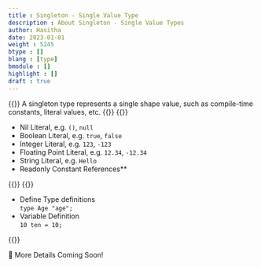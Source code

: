 ```yaml
---
title : Singleton - Single Value Type
description : About Singleton - Single Value Types
author: Hasitha
date: 2023-01-01
weight : 5245
btype : []
blang : [type]
bmodule : []
highlight : []
draft : true
---
```

{{<md class="summary">}}
A singleton type represents a single shape value, such as compile-time constants, literal values, etc.
{{</md>}}
{{<md class="syntax">}}

* Nil Literal, e.g. `()`, `null`
* Boolean Literal, e.g. `true`, `false`
* Integer Literal, e.g. `123`, `-123`
* Floating Point Literal, e.g. `12.34`, `-12.34`
* String Literal, e.g. `Hello`
* Readonly Constant References**

{{</md>}}
{{<md class="tldr">}}

* Define Type definitions <br> `type Age "age";`
* Variable Definition <br> `10 ten = 10;`

{{</md>}}

<!--more-->

🚧 More Details Coming Soon!
